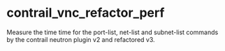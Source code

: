 # contrail_vnc_refactor_perf

Measure the time time for the port-list, net-list and subnet-list commands
by the contrail neutron plugin v2 and refactored v3.

